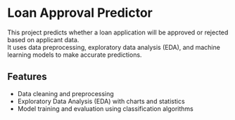 # Loan Approval Predictor

This project predicts whether a loan application will be approved or rejected based on applicant data.  
It uses data preprocessing, exploratory data analysis (EDA), and machine learning models to make accurate predictions.

## Features
- Data cleaning and preprocessing
- Exploratory Data Analysis (EDA) with charts and statistics
- Model training and evaluation using classification algorithms
